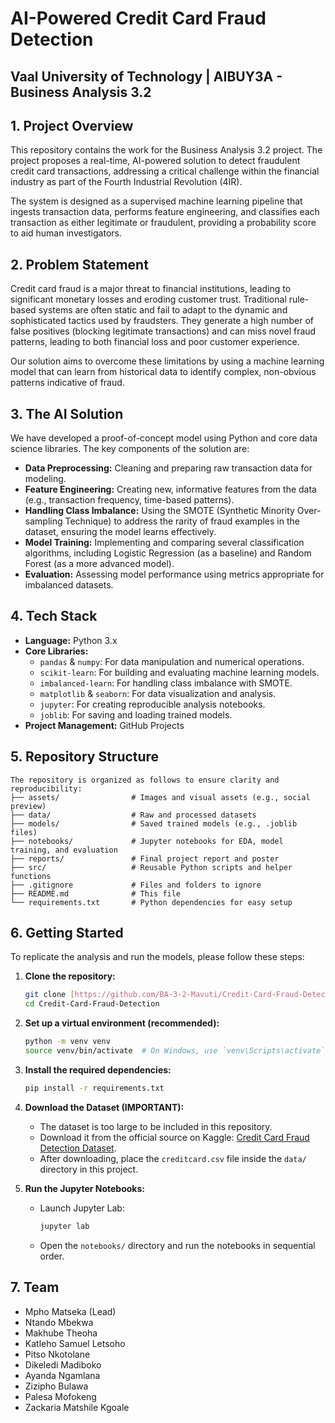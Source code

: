# AI-Powered Credit Card Fraud Detection
**Vaal University of Technology | AIBUY3A - Business Analysis 3.2**
---

## 1. Project Overview

This repository contains the work for the Business Analysis 3.2 project. The project proposes a real-time, AI-powered solution to detect fraudulent credit card transactions, addressing a critical challenge within the financial industry as part of the Fourth Industrial Revolution (4IR).

The system is designed as a supervised machine learning pipeline that ingests transaction data, performs feature engineering, and classifies each transaction as either legitimate or fraudulent, providing a probability score to aid human investigators.

## 2. Problem Statement

Credit card fraud is a major threat to financial institutions, leading to significant monetary losses and eroding customer trust. Traditional rule-based systems are often static and fail to adapt to the dynamic and sophisticated tactics used by fraudsters. They generate a high number of false positives (blocking legitimate transactions) and can miss novel fraud patterns, leading to both financial loss and poor customer experience.

Our solution aims to overcome these limitations by using a machine learning model that can learn from historical data to identify complex, non-obvious patterns indicative of fraud.

## 3. The AI Solution

We have developed a proof-of-concept model using Python and core data science libraries. The key components of the solution are:

-   **Data Preprocessing:** Cleaning and preparing raw transaction data for modeling.
-   **Feature Engineering:** Creating new, informative features from the data (e.g., transaction frequency, time-based patterns).
-   **Handling Class Imbalance:** Using the SMOTE (Synthetic Minority Over-sampling Technique) to address the rarity of fraud examples in the dataset, ensuring the model learns effectively.
-   **Model Training:** Implementing and comparing several classification algorithms, including Logistic Regression (as a baseline) and Random Forest (as a more advanced model).
-   **Evaluation:** Assessing model performance using metrics appropriate for imbalanced datasets.

## 4. Tech Stack

-   **Language:** Python 3.x
-   **Core Libraries:**
    -   `pandas` & `numpy`: For data manipulation and numerical operations.
    -   `scikit-learn`: For building and evaluating machine learning models.
    -   `imbalanced-learn`: For handling class imbalance with SMOTE.
    -   `matplotlib` & `seaborn`: For data visualization and analysis.
    -   `jupyter`: For creating reproducible analysis notebooks.
    -   `joblib`: For saving and loading trained models.
-   **Project Management:** GitHub Projects

## 5. Repository Structure
```text
The repository is organized as follows to ensure clarity and reproducibility:
├── assets/                # Images and visual assets (e.g., social preview)
├── data/                  # Raw and processed datasets
├── models/                # Saved trained models (e.g., .joblib files)
├── notebooks/             # Jupyter notebooks for EDA, model training, and evaluation
├── reports/               # Final project report and poster
├── src/                   # Reusable Python scripts and helper functions
├── .gitignore             # Files and folders to ignore
├── README.md              # This file
└── requirements.txt       # Python dependencies for easy setup
```


## 6. Getting Started

To replicate the analysis and run the models, please follow these steps:

1.  **Clone the repository:**
    ```bash
    git clone [https://github.com/BA-3-2-Mavuti/Credit-Card-Fraud-Detection.git](https://github.com/BA-3-2-Mavuti/Credit-Card-Fraud-Detection.git)
    cd Credit-Card-Fraud-Detection
    ```
2.  **Set up a virtual environment (recommended):**
    ```bash
    python -m venv venv
    source venv/bin/activate  # On Windows, use `venv\Scripts\activate`
    ```
3.  **Install the required dependencies:**
    ```bash
    pip install -r requirements.txt
    ```
4. **Download the Dataset (IMPORTANT):**
    -   The dataset is too large to be included in this repository.
    -   Download it from the official source on Kaggle: [Credit Card Fraud Detection Dataset](https://www.kaggle.com/datasets/mlg-ulb/creditcardfraud).
    -   After downloading, place the `creditcard.csv` file inside the `data/` directory in this project.

5.  **Run the Jupyter Notebooks:**
    -   Launch Jupyter Lab:
        ```bash
        jupyter lab
        ```
    -   Open the `notebooks/` directory and run the notebooks in sequential order.

## 7. Team

-   Mpho Matseka (Lead)
-   Ntando Mbekwa
-   Makhube Theoha
-   Katleho Samuel Letsoho
-   Pitso Nkotolane
-   Dikeledi Madiboko
-   Ayanda Ngamlana
-   Zizipho Bulawa
-   Palesa Mofokeng
-   Zackaria Matshile Kgoale
